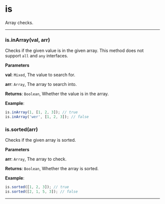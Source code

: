# is

Array checks.



* * *

### is.inArray(val, arr) 

Checks if the given value is in the given array. This method does not
support `all` and `any` interfaces.

**Parameters**

**val**: `Mixed`, The value to search for.

**arr**: `Array`, The array to search into.

**Returns**: `Boolean`, Whether the value is in the array.

**Example**:
```js
is.inArray(1, [1, 2, 3]); // true
is.inArray('wer', [1, 2, 3]); // false
```


### is.sorted(arr) 

Checks if the given array is sorted.

**Parameters**

**arr**: `Array`, The array to check.

**Returns**: `Boolean`, Whether the array is sorted.

**Example**:
```js
is.sorted([1, 2, 3]); // true
is.sorted([2, 1, 5, 3]); // false
```



* * *










